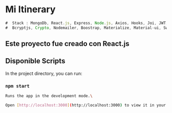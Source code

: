   # Mi Itinerary

```javascript
#  Stack : MongoDb, React.js, Express, Node.js, Axios, Hooks, Joi, JWT, Login Facebook y Google,
#  Bcryptjs, Crypto, Nodemailer, Boostrap, Materialize, Material-ui, Sweetalert2, Pexels
```

## Este proyecto fue creado con React.js 

## Disponible Scripts

In the project directory, you can run:

### `npm start`

```bash 
Runs the app in the development mode.\
```
```bash 
Open [http://localhost:3000](http://localhost:3000) to view it in your browser.
```


<img style= "margin-left:40px;" src="https://firebasestorage.googleapis.com/v0/b/itinerary-app-react.appspot.com/o/itinerary.jpg?alt=media&token=d2ddc04b-1bcc-425d-9f73-328aa78cb14e" alt=""  />





